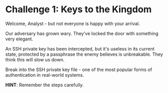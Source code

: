 
# Challenge 1: Keys to the Kingdom

Welcome, Analyst - but not everyone is happy with your arrival. 

Our adversary has grown wary. They’ve locked the door with something very elegant.

An SSH private key has been intercepted, but it's useless in its current state, protected by a passphrase the enemy believes is unbreakable. They think this will slow us down.

Break into the SSH private key file - one of the most popular forms of authentication in real-world systems.

**HINT**: Remember the steps carefully.

